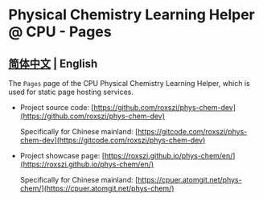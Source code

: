 # Physical Chemistry Learning Helper @ CPU - Pages

## [**简体中文**](./README.md) | **English**

The `Pages` page of the CPU Physical Chemistry Learning Helper, which is used for static page hosting services.

- Project source code: [https://github.com/roxszi/phys-chem-dev](https://github.com/roxszi/phys-chem-dev)

  Specifically for Chinese mainland: [https://gitcode.com/roxszi/phys-chem-dev](https://gitcode.com/roxszi/phys-chem-dev)

- Project showcase page: [https://roxszi.github.io/phys-chem/en/](https://roxszi.github.io/phys-chem/en/)

  Specifically for Chinese mainland: [https://cpuer.atomgit.net/phys-chem/](https://cpuer.atomgit.net/phys-chem/)
